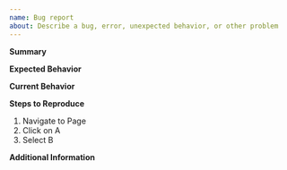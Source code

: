 ```yaml
---
name: Bug report
about: Describe a bug, error, unexpected behavior, or other problem
---
```


**Summary**

<!-- Summarize the issue in 1-3 sentences -->
<!-- User should be able to do X but when user clicks on A its doing Z. -->

**Expected Behavior**

<!-- Describe what would happen if this were successful -->
<!-- When the user clicks on A they should have X happen. -->

**Current Behavior**

<!-- Describe what happens now that is not intended -->
<!-- When the user clicks on A they are being directed to Z. -->

**Steps to Reproduce**

<!-- Include detailed step-by-step instructions for how to get to the error -->

1. Navigate to Page
1. Click on A
1. Select B

**Additional Information**

<!-- Include any information that might help explain the what or the why -->
<!-- Screenshots of the issue are extremely helpful! -->
<!-- Include any helpful log output in a code block (```) -->

